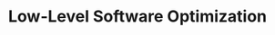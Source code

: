 ---
category: computing
title: "Low-Level Software Optimization"
description: "In high performance or energy limited applications every clock cycle counts. We explore how code can be optimized on lower levels."
questions:
  - Why would most code (e.g. normal if-then-else structures and loops) be slow when executed exactly like it is written?
  - Which issues can slow down execution / require unnecessary cycles that could in principle be circumvented?
  - Can you give an overview of the various possible techniques and what they aim at?
  - Which optimizations can be performed during compile time?
  - Can we still achieve optimizations during run time?
literature:
  - High-Performance-Embedded-Computing|Ch. 3
  - Computer-Architecture-A-Quantitative-Approach|Ch. 3
  - Computer-Architecture-Techniques-For-Power-Efficiency|Ch. 3.3
scheduled: 2016-08-25 11:30:00
---